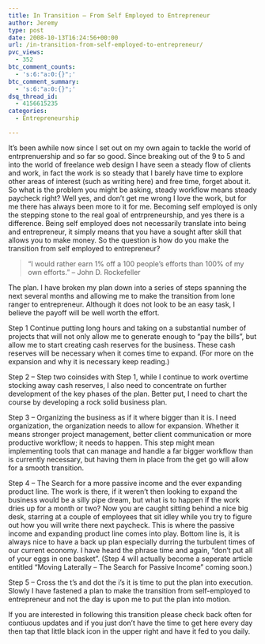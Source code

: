 ```yaml
---
title: In Transition – From Self Employed to Entrepreneur
author: Jeremy
type: post
date: 2008-10-13T16:24:56+00:00
url: /in-transition-from-self-employed-to-entrepreneur/
pvc_views:
  - 352
btc_comment_counts:
  - 's:6:"a:0:{}";'
btc_comment_summary:
  - 's:6:"a:0:{}";'
dsq_thread_id:
  - 4156615235
categories:
  - Entrepreneurship

---
```

It&#8217;s been awhile now since I set out on my own again to tackle the world of entrprenuership and so far so good. Since breaking out of the 9 to 5 and into the world of freelance web design I have seen a steady flow of clients and work, in fact the work is so steady that I barely have time to explore other areas of interest (such as writing here) and free time, forget about it. So what is the problem you might be asking, steady workflow means steady paycheck right? Well yes, and don&#8217;t get me wrong I love the work, but for me there has always been more to it for me. Becoming self employed is only the stepping stone to the real goal of entrpreneurship, and yes there is a difference. Being self employed does not necessarily translate into being and entrepreneur, it simply means that you have a sought after skill that allows you to make money. So the question is how do you make the transition from self employed to entrepreneur?

> <span class="sqq">“I would rather earn 1% off a 100 people&#8217;s efforts than 100% of my own efforts.” &#8211; John D. Rockefeller<br /> </span>

The plan. I have broken my plan down into a series of steps spanning the next several months and allowing me to make the transition from lone ranger to entrepreneur. Although it does not look to be an easy task, I believe the payoff will be well worth the effort.

Step 1 Continue putting long hours and taking on a substantial number of projects that will not only allow me to generate enough to &#8220;pay the bills&#8221;, but allow me to start creating cash reserves for the business. These cash reserves will be necessary when it comes time to expand. (For more on the expansion and why it is necessary keep reading.)

Step 2 &#8211; Step two coinsides with Step 1, while I continue to work overtime stocking away cash reserves, I also need to concentrate on further development of the key phases of the plan. Better put, I need to chart the course by developing a rock solid business plan.

Step 3 &#8211; Organizing the business as if it where bigger than it is. I need organization, the organization needs to allow for expansion. Whether it means stronger project management, better client communication or more productive workflow; it needs to happen. This step might mean implementing tools that can manage and handle a far bigger workflow than is currently necessary, but having them in place from the get go will allow for a smooth transition.

Step 4 &#8211; The Search for a more passive income and the ever expanding product line. The work is there, if it weren&#8217;t then looking to expand the business would be a silly pipe dream, but what is to happen if the work dries up for a month or two? Now you are caught sitting behind a nice big desk, starring at a couple of employees that sit idley while you try to figure out how you will write there next paycheck. This is where the passive income and expanding product line comes into play. Bottom line is, it is always nice to have a back up plan especially durring the turbulent times of our current economy. I have heard the phrase time and again, &#8220;don&#8217;t put all of your eggs in one basket&#8221;. (Step 4 will actually become a seperate article entitled &#8220;Moving Laterally &#8211; The Search for Passive Income&#8221; coming soon.)

Step 5 &#8211; Cross the t&#8217;s and dot the i&#8217;s it is time to put the plan into execution. Slowly I have fastened a plan to make the transition from self-employed to entrepreneur and not the day is upon me to put the plan into motion.

If you are interested in following this transition please check back often for contiuous updates and if you just don&#8217;t have the time to get here every day then tap that little black icon in the upper right and have it fed to you daily.